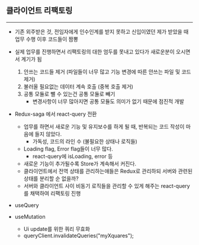 ## 클라이언트 리팩토링

---

- 기존 외주받은 것, 전임자에게 인수인계를 받지 못하고 신입이였던 제가 받았을 때 업무 수행 이후 코드들이 짬뽕
- 실제 업무를 진행하면서 리팩토링의 대한 엄두를 못내고 있다가 새로운분이 오시면서 계기가 됨

  1. 안쓰는 코드들 제거 (파일들이 너무 많고 기능 변경에 따른 안쓰는 파일 및 코드 제거)
  2. 불러올 필요없는 데이터 계속 호출 (중복 호출 제거)
  3. 공통 모듈로 뺄 수 있는건 공통 모듈로 빼기
     - 변경사항이 너무 많아지면 공통 모듈도 의미가 없기 때문에 점진적 개발

- Redux-saga 에서 react-query 전환

  - 업무를 하면서 새로운 기능 및 유지보수를 하게 될 때, 반복되는 코드 작성이 마음에 들지 않았다.
    - 가독성, 코드의 라인 수 (불필요한 상태나 로직들)
  - Loading flag, Error flag들이 너무 많다.
    - react-query에 isLoading, error 등
  - 새로운 기능이 추가될수록 Store가 계속해서 커진다.
  - 클라이언트에서 전역 상태를 관리하는애들은 Redux로 관리하되 서버와 관련된 상태를 분리할 순 없을까?
  - 서버와 클라이언트 사이 비동기 로직들을 관리할 수 있게 해주는 react-query를 채택하여 리팩토링 진행

- useQuery

- useMutation
  - Ui update를 위한 쿼리 무효화
  - queryClient.invalidateQueries("myXquares");
